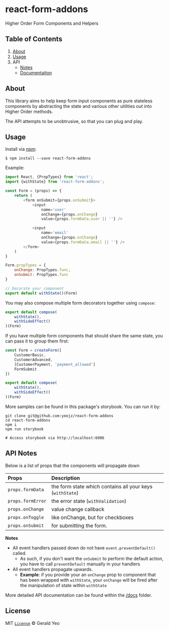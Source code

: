 # react-form-addons

Higher Order Form Components and Helpers

## Table of Contents

1. [About](#about)
1. [Usage](#usage)
1. API
	- [Notes](#api-notes)
	- [Documentaiton](/docs)

## About
This library aims to help keep form input components as pure stateless components by abstracting the state and various other utilities out into Higher Order methods.

The API attempts to be unobtrusive, so that you can plug and play.

## Usage

Install via [npm](https://www.npmjs.com/):

    $ npm install --save react-form-addons

Example:

```js
import React, {PropTypes} from 'react';
import {withState} from 'react-form-addons';

const Form = (props) => {
    return (
        <form onSubmit={props.onSubmit}>
            <input
                name='user'
                onChange={props.onChange}
                value={props.formData.user || ''} />

            <input
                name='email'
                onChange={props.onChange}
                value={props.formData.email || ''} />
        </form>
    )
}

Form.propTypes = {
    onChange: PropTypes.func,
    onSubmit: PropTypes.func
}

// Decorate your component
export default withState()(Form)
```

You may also compose multiple form decorators together using `compose`:

```js
export default compose(
	withState(),
	withSideEffect()
)(Form)

```

If you have multiple form components that should share the same state, you can pass it to group them first:

```js
const Form = createForm([
	CustomerBasic,
	CustomerAdvanced,
	[CustomerPayment, 'payment_allowed']
	FormSubmit
])

export default compose(
	withState(),
	withSideEffect()
)(Form)
```

More samples can be found in this package's storybook. You can run it by:

```
git clone git@github.com:yeojz/react-form-addons
cd react-form-addons
npm i
npm run storybook

# Access storybook via http://localhost:6006
```

## API Notes

Below is a list of props that the components will propagate down

| Props 	| Description
|:-------	|:-------
| `props.formData` 		| the form state which contains all your keys (`withState`)
| `props.formError` 	| the error state (`withValidation`)
| `props.onChange` 		| value change callback
| `props.onToggle` 		| like onChange, but for checkboxes
| `props.onSubmit` 		| for submitting the form.

**Notes**

* All event handlers passed down do not have `event.preventDefault()` called.
	* As such, if you don't want the `onSubmit` to perform the default action, you have to call `preventDefault` manually in your handlers
* All event handlers propagate upwards.
	* **Example**: if you provide your an `onChange` prop to component that has been wrapped with `withState`, your `onChange` will be fired after the manipulation of state within `withState`

More detailed API documentation can be found within the [/docs](/docs) folder.

## License

MIT [`License`](/LICENSE) © Gerald Yeo
